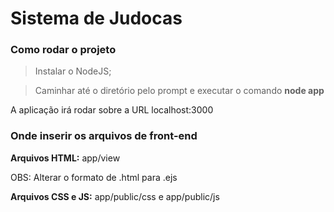 # Sistema de Judocas

### Como rodar o projeto
> Instalar o NodeJS;

> Caminhar até o diretório pelo prompt e executar o comando **node app**

A aplicação irá rodar sobre a URL localhost:3000


### Onde inserir os arquivos de front-end
**Arquivos HTML:** app/view

OBS: Alterar o formato de .html para .ejs


**Arquivos CSS e JS:** app/public/css e app/public/js
